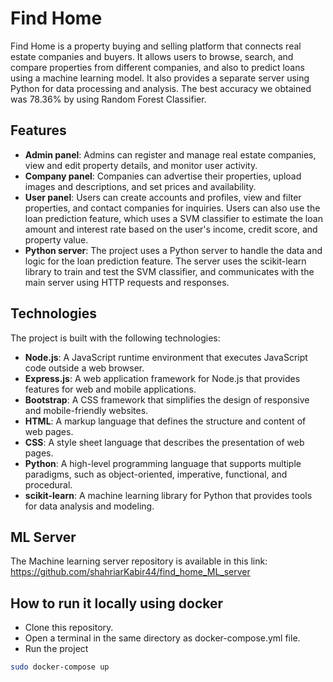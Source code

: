 # Find Home

Find Home is a property buying and selling platform that connects real estate companies and buyers. It allows users to browse, search, and compare properties from different companies, and also to predict loans using a machine learning model. It also provides a separate server using Python for data processing and analysis.
The best accuracy we obtained was 78.36% by using Random Forest Classifier.

## Features

- **Admin panel**: Admins can register and manage real estate companies, view and edit property details, and monitor user activity.
- **Company panel**: Companies can advertise their properties, upload images and descriptions, and set prices and availability.
- **User panel**: Users can create accounts and profiles, view and filter properties, and contact companies for inquiries. Users can also use the loan prediction feature, which uses a SVM classifier to estimate the loan amount and interest rate based on the user's income, credit score, and property value.
- **Python server**: The project uses a Python server to handle the data and logic for the loan prediction feature. The server uses the scikit-learn library to train and test the SVM classifier, and communicates with the main server using HTTP requests and responses.

## Technologies

The project is built with the following technologies:

- **Node.js**: A JavaScript runtime environment that executes JavaScript code outside a web browser.
- **Express.js**: A web application framework for Node.js that provides features for web and mobile applications.
- **Bootstrap**: A CSS framework that simplifies the design of responsive and mobile-friendly websites.
- **HTML**: A markup language that defines the structure and content of web pages.
- **CSS**: A style sheet language that describes the presentation of web pages.
- **Python**: A high-level programming language that supports multiple paradigms, such as object-oriented, imperative, functional, and procedural.
- **scikit-learn**: A machine learning library for Python that provides tools for data analysis and modeling.

## ML Server

The Machine learning server repository is available in this link:
<https://github.com/shahriarKabir44/find_home_ML_server>

## How to run it locally using docker

- Clone this repository.
- Open a terminal in the same directory as docker-compose.yml file.
- Run the project

```bash
sudo docker-compose up
```
